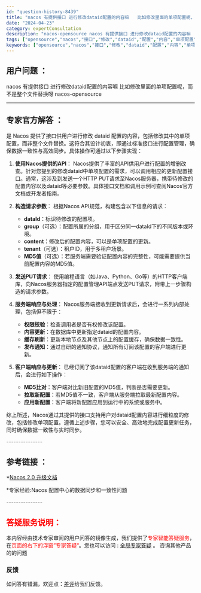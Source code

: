 ```yaml
---
id: "question-history-8439"
title: "nacos 有提供接口 进行修改dataid配置的内容嘛   比如修改里面的单项配置呢，而不是整个文件替换呀 nacos-opensource"
date: "2024-04-23"
category: expertConsultation
description: "nacos-opensource nacos 有提供接口 进行修改dataid配置的内容嘛   比如修改里面的单项配置呢，而不是整个文件替换呀"
tags: ["opensource","nacos","接口","修改","dataid","配置","内容","单项配置","整个文件","替换"]
keywords: ["opensource","nacos","接口","修改","dataid","配置","内容","单项配置","整个文件","替换"]
---
```


## 用户问题 ： 
 nacos 有提供接口 进行修改dataid配置的内容嘛   比如修改里面的单项配置呢，而不是整个文件替换呀 nacos-opensource 

---------------
## 专家官方解答 ：

是
Nacos 提供了接口供用户进行修改 dataid 配置的内容，包括修改其中的单项配置，而非整个文件替换。这符合其设计初衷，即通过标准接口进行配置管理，确保数据一致性与高效同步。具体操作可通过以下步骤实现：

1. **使用Nacos提供的API**：
   Nacos提供了丰富的API供用户进行配置的增删改查。针对您提到的修改dataid中单项配置的需求，可以调用相应的更新配置接口。通常，这涉及到发送一个HTTP PUT请求至Nacos服务器，携带待修改的配置内容以及dataid等必要参数。具体接口文档和调用示例可查阅Nacos官方文档或开发者指南。

2. **构造请求参数**：
   根据Nacos API规范，构建包含以下信息的请求：
   - **dataId**：标识待修改的配置项。
   - **group**（可选）：配置所属的分组，用于区分同一dataId下的不同版本或环境。
   - **content**：修改后的配置内容，可以是单项配置的更新。
   - **tenant**（可选）：租户ID，用于多租户场景。
   - **MD5值**（可选）：若服务端需要验证配置内容的完整性，可能需要提供当前配置内容的MD5值。

3. **发送PUT请求**：
   使用编程语言（如Java、Python、Go等）的HTTP客户端库，向Nacos服务器指定的配置管理API端点发送PUT请求，附带上一步骤构造的请求参数。

4. **服务端响应与处理**：
   Nacos服务端接收到更新请求后，会进行一系列内部处理，包括但不限于：
   - **权限校验**：检查调用者是否有权修改该配置。
   - **内容更新**：在数据库中更新指定dataid的配置内容。
   - **缓存刷新**：更新本地节点及其他节点上的配置缓存，确保数据一致性。
   - **发布通知**：通过自研的通知协议，通知所有订阅该配置的客户端进行更新。

5. **客户端响应与更新**：
   已经订阅了该dataid配置的客户端在收到服务端的通知后，会进行如下操作：
   - **MD5比对**：客户端对比新旧配置的MD5值，判断是否需要更新。
   - **拉取新配置**：若MD5值不一致，客户端从服务端拉取最新配置内容。
   - **应用新配置**：客户端将新配置应用到运行中的系统或服务中。

综上所述，Nacos通过其提供的接口支持用户对dataid配置内容进行细粒度的修改，包括修改单项配置。遵循上述步骤，您可以安全、高效地完成配置更新任务，同时确保数据一致性与实时同步。


<font color="#949494">---------------</font> 


## 参考链接 ：

*[Nacos 2.0 升级文档](https://nacos.io/docs/latest/upgrading/200-upgrading)
 
 *专家经验:Nacos 配置中心的数据同步和一致性问题 


 <font color="#949494">---------------</font> 
 


## <font color="#FF0000">答疑服务说明：</font> 

本内容经由技术专家审阅的用户问答的镜像生成，我们提供了<font color="#FF0000">专家智能答疑服务</font>，在<font color="#FF0000">页面的右下的浮窗”专家答疑“</font>。您也可以访问 : [全局专家答疑](https://opensource.alibaba.com/chatBot) 。 咨询其他产品的的问题

### 反馈
如问答有错漏，欢迎点：[差评](https://ai.nacos.io/user/feedbackByEnhancerGradePOJOID?enhancerGradePOJOId=11621)给我们反馈。
